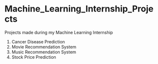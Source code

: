 # Machine_Learning_Internship_Projects
Projects made during my Machine Learning Internship
1. Cancer Disease Prediction
2. Movie Recommendation System
3. Music Recommendation System
4. Stock Price Prediction
